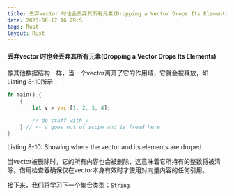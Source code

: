 ```yaml
---
title: 丢弃vector 时也会丢弃其所有元素(Dropping a Vector Drops Its Elements)
date: 2023-08-17 16:29:S
tags: Rust
layout: Rust
---
```

#### 丢弃vector 时也会丢弃其所有元素(Dropping a Vector Drops Its Elements)

像其他数据结构一样，当一个vector离开了它的作用域，它就会被释放，如Listing 8-10所示：

```rust
fn main() {
    {
        let v = vec![1, 2, 3, 4];

        // do stuff with v
    } // <- v goes out of scope and is freed here
}
```

Listing 8-10: Showing where the vector and its elements are droped

当vector被删除时，它的所有内容也会被删除，这意味着它所持有的整数将被清除。借用检查器确保仅在vector本身有效时才使用对向量内容的任何引用。



接下来，我们将学习下一个集合类型：`String`